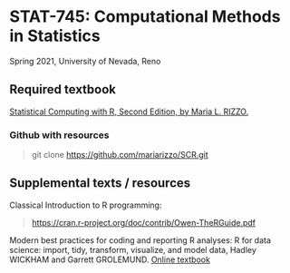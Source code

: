 # STAT-745: Computational Methods in Statistics

Spring 2021, University of Nevada, Reno

## Required textbook
[Statistical Computing with R, Second Edition, by Maria L. RIZZO.](<https://github.com/moni-roy/STAT-745/blob/master/statistical-computer-with-r-2nd-edition.pdf>)

### Github with resources

> git clone https://github.com/mariarizzo/SCR.git

## Supplemental texts / resources
Classical Introduction to R programming:
> https://cran.r-project.org/doc/contrib/Owen-TheRGuide.pdf

Modern best practices for coding and reporting R analyses:
R for data science: import, tidy, transform, visualize, and model data, Hadley WICKHAM and Garrett GROLEMUND. [Online textbook](<https://r4ds.had.co.nz/>)
